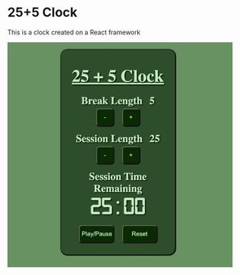 # 25+5 Clock
This is a clock created on a React framework

<img src="./images/clock_screenshot_readme.webp">
